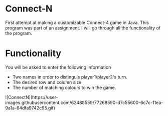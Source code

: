 # Connect-N
First attempt at making a customizable Connect-4 game in Java. This program was part of an assignment. I will go through all the functionality of the program.
<br>

# Functionality
You will be asked to enter the following information
<ul>
  <li>Two names in order to distinguis player1/player2's turn.</li>
  <li>The desired row and column size</li>
  <li>The number of matching colours to win the game.</li>
</ul>
![ConnectN](https://user-images.githubusercontent.com/62488559/77268590-d7c55600-6c7c-11ea-9a1a-64dfa9742c95.gif)
